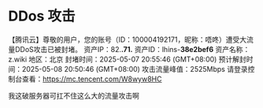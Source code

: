 # DDos 攻击

【腾讯云】尊敬的用户，您的账号（ID：100004192171，昵称：唔咚）遭受大流量DDoS攻击已被封堵。
资产IP：82.**.71.**
资产ID：lhins-******38e2bef6******
资产名称：z.wiki
地区：北京
封堵时间：2025-05-07 20:55:46 (GMT+08:00)
预计解封时间：2025-05-08 20:50:46 (GMT+08:00)
攻击流量峰值：2525Mbps
请登录控制台查看：https://mc.tencent.com/W8wyw8HC



<ImgView title="DDos 攻击" url="https://cdn.z.wiki/autoupload/20250507/lE9N/2412X674/Pasted_image_20250507210929.png" />



我这破服务器可扛不住这么大的流量攻击啊
